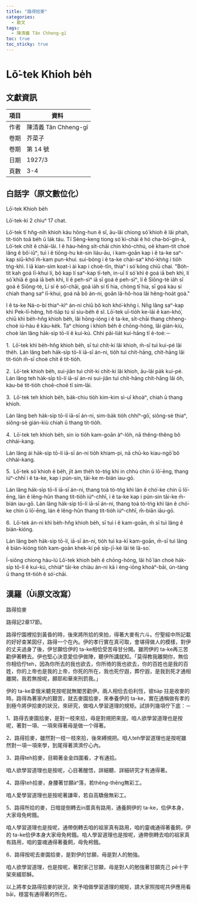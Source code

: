 ```yaml
---
title: "路得拾麥"
categories:
  - 散文
tags:
  - 陳清義 Tân Chheng-gī
toc: true
toc_sticky: true
---
```


# Lō͘-tek Khioh be̍h

## 文獻資訊

| 項目 | 資料 |
|---|---|
| 作者 | 陳清義 Tân Chheng-gī |
| 卷期 | 芥菜子 |
| 卷期 | 第 14 號 |
| 日期 | 1927/3 |
| 頁數 | 3-4 |

## 白話字（原文數位化）

Lō͘-tek Khioh be̍h

Lō͘-tek-kì 2 chiuⁿ 17 chat.

Lō͘-tek tī hn̂g-ni̍h khioh kàu hōng-hun ê sî, āu-lâi chiong só͘ khioh ê lâi phah, tit-tio̍h toā be̍h ū la̍k táu. Tī Sèng-keng tiong só͘ kì-chài ê hó cha-bó͘-gín-á, Lō͘-tek chi̍t ê chāi-lāi. I ê hàu-hēng si̍t-chāi chin khó-chhú, oē kham-tit choè lâng ê bô͘-iūⁿ, tuì i ê tiōng-hu kè-sin liáu-āu, i kam-goān kap i ê ta-ke saⁿ-kap siū-khó͘ m̄-kam pun-khui. sui-bóng i ê ta-ke chài-saⁿ khó͘-khǹg i tio̍h tńg-khì. I iā kian-sim koat-ì ài kap i choè-tīn, thiaⁿ i só͘ kóng chiū chai. "Bo̍h-tit kah goá lī-khui lí, bô kap lí saⁿ-kap tī-teh, in-uī lí só͘ khì ê goá iā beh khì, lí só͘ khiā ê goá iā beh khì, lí ê peh-sìⁿ iā sī goá ê peh-sìⁿ, lí ê Siōng-tè ia̍h sī goá ê Siōng-tè, Lí sí ê só͘-chāi, goá ia̍h sí tī hia, chòng tī hia, sī goá kàu sí chiah thang saⁿ lī-khui, goá nā bô án-ni, goān Iâ-hô-hoa lâi hêng-hoa̍t goá."

I ê ta-ke Ná-o-bí thiaⁿ-kìⁿ án-ni chiū bô koh khó͘-khǹg i. Nn̄g lâng saⁿ-kap khì Pek-lī-hêng, hit-tia̍p tú sī siu-be̍h ê sî. Lō͘-tek uī-tio̍h ke-lāi ê kan-khó͘, chiū khì be̍h-hn̂g khioh be̍h, lâi hōng-ióng i ê ta-ke, si̍t-chāi thang chheng-choè iú-hàu ê kàu-ke̍k. Taⁿ chiong i khioh be̍h ê chōng-hóng, lâi gián-kiù, choè lán lâng ha̍k-si̍p tō-lí ê kui-kú. Chhì pâi-lia̍t kuí-hāng tī ē-toé:－

1.  Lō͘-tek khì be̍h-hn̂g khioh be̍h, sī tuì chi̍t-ki lâi khioh, m̄-sī tuì kui-pé lâi the̍h. Lán lâng beh ha̍k-si̍p tō-lí iā-sī án-ni, tio̍h tuì chi̍t-hāng, chi̍t-hāng lâi tit-tio̍h m̄-sī choè chi̍t ê tit-tio̍h.

2.  Lō͘-tek khioh be̍h, sui-jiân tuì chi̍t-ki chi̍t-ki lâi khioh, āu-lâi pa̍k kui-pé. Lán lâng teh ha̍k-si̍p tō-lí iā-sī án-ni sui-jiân tuì chi̍t-hāng chi̍t-hāng lâi o̍h, kàu-bé tit-tio̍h choē-choē tī sim-lāi.

3.  Lō͘-tek teh khioh be̍h, ba̍k-chiu tio̍h kim-kim sì-uî khoàⁿ, chiah ū thang khioh.

Lán lâng beh ha̍k-si̍p tō-lí iā-sī án-ni, sim-ba̍k tio̍h chhíⁿ-gō͘, siông-sè thiaⁿ, siông-sè gián-kiù chiah ū thang tit-tio̍h.

4.  Lō͘-tek teh khioh be̍h, sin io tio̍h kam-goān àⁿ-lo̍h, nā thêng-thêng bô chhái-kang.

Lán lâng ài ha̍k-si̍p tō-lí iā-sī án-ni tio̍h khiam-pi, nā chū-ko kiau-ngō͘ bô chhái-kang.

5.  Lō͘-tek só͘ khioh ê be̍h, ji̍t àm the̍h tò-tńg khì in chhù chin ū lō͘-ēng, thang iúⁿ-chhī i ê ta-ke, kap i pún-sin, tāi-ke m-bián iau-gō.

Lán lâng ha̍k-si̍p tō-lí iā-sī án-ni, thang toà tò-tńg khì lán ê chó͘-ke chin ū lō͘-ēng, lán ê lêng-hûn thang tit-tio̍h iúⁿ-chhī, i ê ta-ke kap i pún-sin tāi-ke m̄-bián iau-gō. Lán lâng ha̍k-si̍p tō-lí iā-sī án-ni, thang toà tò-tńg khì lán ê chó͘-ke chin ū lō͘-ēng, lán ê lêng-hûn thang tit-tio̍h iúⁿ-chhī, m̄-biān iāu-gō.

6.  Lō͘-tek án-ni khì be̍h-hn̂g khioh be̍h, sī tuì i ê kam-goān, m̄ sī tuì lâng ê bián-kióng.

Lán lâng beh ha̍k-si̍p tō-lí, iā-sī án-ni, tio̍h tuì ka-kī kam-goān, m̄-sī tuì lâng ê bián-kióng tio̍h kam-goān khek-kí pē si̍p-jī-kè lâi tè Iâ-so͘.

Í-siōng chiong hàu-lú Lō͘-tek khioh be̍h ê chōng-hóng, lâi hō͘ lán choè ha̍k-si̍p tō-lí ê kui-kú, chhiáⁿ tāi-ke chiàu án-ni kā i èng-iōng khoàⁿ-bāi, ún-tàng ū thang tit-tio̍h ê só͘-chāi.

## 漢羅（Ùi原文改寫）

路得拾麥

路得記2章17節。

路得佇園裡拾到黃昏的時，後來將所拾的來拍，得著大麥有六斗。佇聖經中所記載的好好查某囡仔，路得一个在內。伊的孝行實在真可取，會堪得做人的模樣，對伊的丈夫過身了後，伊甘願佮伊的 ta-ke相佮受苦毋甘分開。雖罔伊的 ta-ke再三苦勸伊著轉去。伊也堅心決意愛佮伊做陣，聽伊所講就知。「莫得教我離開你，無佮你相佮佇teh，因為你所去的我也欲去，你所徛的我也欲去，你的百姓也是我的百姓，你的上帝也是我的上帝，你死的所在，我也死佇遐，葬佇遐，是我到死才通相離開，我若無按呢，願耶和華來刑罰我。」

伊的 ta-ke拿俄米聽見按呢就無閣苦勸伊。兩人相佮去伯利恆，彼tia̍p 拄是收麥的時。路得為著家內的艱苦，就去麥園拾麥，來奉養伊的 ta-ke，實在通稱做有孝的到極今將伊拾麥的狀況，來研究，做咱人學習道理的規矩。試排列幾項佇下底：－

1、路得去麥園拾麥，是對一枝來拾，毋是對規把來提。咱人欲學習道理也是按呢，著對一項、一項來得著毋是做一个得著。

2、路得拾麥，雖然對一枝一枝來拾，後來縛規把。咱人teh學習道理也是按呢雖然對一項一項來學，到尾得著濟濟佇心內。

3、路得teh拾麥，目睭著金金四圍看，才有通拾。

咱人欲學習道理也是按呢，心目著醒悟，詳細聽、詳細研究才有通得著。

4、路得teh拾麥，身腰著甘願àⁿ落，若thêng-thêng無彩工。

咱人愛學習道理也是按呢著謙卑，若自高驕傲無彩工。

5、路得所拾的麥，日暗提倒轉去in厝真有路用，通養飼伊的 ta-ke，佮伊本身，大家毋免枵餓。

咱人學習道理也是按呢，通帶倒轉去咱的祖家真有路用，咱的靈魂通得著養飼，伊的 ta-ke佮伊本身大家毋免枵餓。咱人學習道理也是按呢，通帶倒轉去咱的祖家真有路用，咱的靈魂通得著養飼，毋免枵餓。

6、路得按呢去麥園拾麥，是對伊的甘願，毋是對人的勉強。

咱人欲學習道理，也是按呢，著對家己甘願，毋是對人的勉強著甘願克己 pē十字架來綴耶穌。

以上將孝女路得拾麥的狀況，來予咱做學習道理的規矩，請大家照按呢共伊應用看bāi，穩當有通得著的所在。
